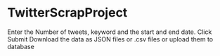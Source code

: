 # TwitterScrapProject
Enter the Number of tweets, keyword and the start and end date.
Click Submit
Download the data as JSON files or .csv files or upload them to database
